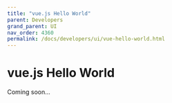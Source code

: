 ```yaml
---
title: "vue.js Hello World"
parent: Developers
grand_parent: UI
nav_order: 4360
permalink: /docs/developers/ui/vue-hello-world.html
---
```


# vue.js Hello World

Coming soon...